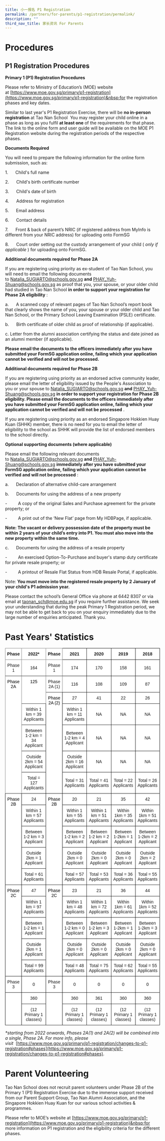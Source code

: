 ```yaml
---
title: 小一报名 P1 Registration
permalink: /partners/for-parents/p1-registration/permalink/
description: ""
third_nav_title: 家长资讯 For Parents
---
```

Procedures
==========

P1 Registration Procedures
--------------------------

**Primary 1 (P1) Registration Procedures**

  

Please refer to Ministry of Education’s (MOE) website at&nbsp;[https://www.moe.gov.sg/primary/p1-registration](https://www.moe.gov.sg/primary/p1-registration)&nbsp;for the registration phases and key dates.

  

Similar to last year's P1 Registration Exercise, there will be&nbsp;**no in-person registration**&nbsp;at Tao Nan School&nbsp; You may register your child online in a phase as long as you fulfil&nbsp;**at least one**&nbsp;of the requirements for that phase. The link to the online form and user guide will be available on the MOE P1 Registration website during the registration periods of the respective phases.

  

  

**Documents Required**

  

You will need to prepare the following information for the online form submission, such as:

  

1.&nbsp;&nbsp;&nbsp; &nbsp;&nbsp;Child's full name

  

2.&nbsp;&nbsp;&nbsp; &nbsp;&nbsp;Child's birth certificate number

  

3.&nbsp;&nbsp;&nbsp; &nbsp;&nbsp;Child's date of birth

  

4.&nbsp;&nbsp;&nbsp; &nbsp;&nbsp;Address for registration

  

5.&nbsp;&nbsp;&nbsp; &nbsp;&nbsp;Email address

  

6.&nbsp;&nbsp;&nbsp; &nbsp;&nbsp;Contact details

  

7.&nbsp;&nbsp;&nbsp; &nbsp;&nbsp;Front &amp; back of parent’s NRIC (if registered address from MyInfo is different from your NRIC address) for uploading onto FormSG

  

8.&nbsp;&nbsp;&nbsp; &nbsp;&nbsp;Court order setting out the custody arrangement of your child (&nbsp;_only if applicable_&nbsp;) for uploading onto FormSG.

  

**Additional documents required for Phase 2A**

  

If you are registering using priority as ex-student of Tao Nan School, you will need to email the following documents to&nbsp;[Natalia\_SUGIARTO@schools.gov.sg](mailto:Natalia_SUGIARTO@schools.gov.sg)&nbsp;**and**&nbsp;[PHAY\_Yuh-Shuang@schools.gov.sg](mailto:PHAY_Yuh-Shuang@schools.gov.sg)&nbsp;as proof that you, your spouse, or your older child had studied in Tao Nan School&nbsp;**in order to support your registration for Phase 2A eligibility**&nbsp;:&nbsp;

  

a.&nbsp;&nbsp;&nbsp; &nbsp;&nbsp;A scanned copy of relevant pages of Tao Nan School’s report book that clearly shows the name of you, your spouse or your older child and Tao Nan School, or the Primary School Leaving Examination (PSLE) certificate.

  

b.&nbsp;&nbsp;&nbsp; &nbsp;&nbsp;Birth certificate of older child as proof of relationship (if applicable).

  

c. Letter from the alumni association certifying the status and date joined as an alumni member (if applicable).

  

**Please email the documents to the officers immediately after you have submitted your FormSG application online, failing which your application cannot be verified and will not be processed.**

  

  

**Additional documents required for Phase 2B**

  

If you are registering using priority as an endorsed active community leader, please email the letter of eligibility issued by the People's Association to you or your spouse to&nbsp;[Natalia\_SUGIARTO@schools.gov.sg](mailto:Natalia_SUGIARTO@schools.gov.sg)&nbsp;**and**&nbsp;[PHAY\_Yuh-Shuang@schools.gov.sg](mailto:PHAY_Yuh-Shuang@schools.gov.sg)&nbsp;**in order to support your registration for Phase 2B eligibility. Please email the documents to the officers immediately after you have submitted your FormSG application online, failing which your application cannot be verified and will not be processed**&nbsp;.

  

If you are registering using priority as an endorsed Singapore Hokkien Huay Kuan (SHHK) member, there is no need for you to email the letter of eligibility to the school as SHHK will provide the list of endorsed members to the school directly.

  

  

**Optional supporting documents (where applicable)**

  

Please email the following relevant documents to&nbsp;[Natalia\_SUGIARTO@schools.gov.sg](mailto:Natalia_SUGIARTO@schools.gov.sg)&nbsp;**and**&nbsp;[PHAY\_Yuh-Shuang@schools.gov.sg](mailto:PHAY_Yuh-Shuang@schools.gov.sg)&nbsp;**immediately after you have submitted your FormSG application online, failing which your application cannot be verified and will not be processed**&nbsp;:

  

a.&nbsp;&nbsp;&nbsp; &nbsp;&nbsp;Declaration of alternative child-care arrangement

  

b.&nbsp;&nbsp;&nbsp; &nbsp;&nbsp;Documents for using the address of a new property

  

\-&nbsp;&nbsp;&nbsp; &nbsp;&nbsp;&nbsp;&nbsp;&nbsp;A copy of the original Sales and Purchase agreement for the private property; or

  

\-&nbsp;&nbsp;&nbsp; &nbsp;&nbsp;&nbsp;&nbsp;&nbsp;A print out of the ‘New Flat’ page from My HDBPage, if applicable.&nbsp;

  

  

**Note: The vacant or delivery possession date of the property must be within 2 years of your child’s entry into P1. You must also move into the new property within the same time.**

  

c.&nbsp;&nbsp;&nbsp; &nbsp;&nbsp;Documents for using the address of a resale property

  

\-&nbsp;&nbsp;&nbsp; &nbsp;&nbsp;&nbsp;&nbsp;&nbsp;An exercised Option-To-Purchase and buyer's stamp duty certificate for private resale property; or

  

\-&nbsp;&nbsp;&nbsp; &nbsp;&nbsp;&nbsp;&nbsp;&nbsp;A printout of Resale Flat Status from HDB Resale Portal, if applicable.

  

  

Note:&nbsp;**You must move into the registered resale property by 2 January of your child's P1 admission year.**

  

Please contact the school’s General Office via phone at 6442 8307 or via email at&nbsp;[taonan\_sch@moe.edu.sg](mailto:taonan_sch@moe.edu.sg)&nbsp;if you require further assistance. We seek your understanding that during the peak Primary 1 Registration period, we may not be able to get back to you on your enquiry immediately due to the large number of enquiries anticipated. Thank you.


# Past Years' Statistics
<style type="text/css">
.tg  {border-collapse:collapse;border-spacing:0;}
.tg td{border-color:black;border-style:solid;border-width:1px;font-family:Arial, sans-serif;font-size:14px;
  overflow:hidden;padding:10px 5px;word-break:normal;}
.tg th{border-color:black;border-style:solid;border-width:1px;font-family:Arial, sans-serif;font-size:14px;
  font-weight:normal;overflow:hidden;padding:10px 5px;word-break:normal;}
.tg .tg-54sw{background-color:#FFF;border-color:inherit;font-weight:bold;text-align:center;vertical-align:middle}
.tg .tg-nbj5{background-color:#FFF;border-color:inherit;text-align:center;vertical-align:top}
.tg .tg-2g1l{background-color:#FFF;font-weight:bold;text-align:center;vertical-align:middle}
.tg .tg-rcip{background-color:#FFF;border-color:inherit;text-align:center;vertical-align:middle}
.tg .tg-f4yw{background-color:#FFF;text-align:center;vertical-align:middle}
.tg .tg-7yig{background-color:#FFF;text-align:center;vertical-align:top}
.tg .tg-ktyi{background-color:#FFF;text-align:left;vertical-align:top}
</style>
<table class="tg">
<thead>
  <tr>
    <th class="tg-54sw"><span style="font-weight:bold">Phase</span></th>
    <th class="tg-54sw"><span style="font-weight:bold">2022*</span></th>
    <th class="tg-54sw"><span style="font-weight:bold">Phase</span></th>
    <th class="tg-2g1l"><span style="font-weight:bold">2021</span></th>
    <th class="tg-2g1l"><span style="font-weight:bold">2020</span></th>
    <th class="tg-2g1l"><span style="font-weight:bold">2019</span></th>
    <th class="tg-2g1l"><span style="font-weight:bold">2018</span></th>
  </tr>
</thead>
<tbody>
  <tr>
    <td class="tg-rcip">Phase 1</td>
    <td class="tg-rcip">164</td>
    <td class="tg-rcip">Phase 1</td>
    <td class="tg-f4yw">174</td>
    <td class="tg-f4yw">170</td>
    <td class="tg-f4yw">158</td>
    <td class="tg-f4yw">161</td>
  </tr>
  <tr>
    <td class="tg-nbj5" rowspan="6"><span style="font-weight:normal;color:#000">Phase 2A</span></td>
    <td class="tg-nbj5" rowspan="2"><span style="font-weight:normal;color:#000">125</span></td>
    <td class="tg-rcip">Phase 2A (1)</td>
    <td class="tg-f4yw">116</td>
    <td class="tg-f4yw">108</td>
    <td class="tg-f4yw">109</td>
    <td class="tg-f4yw">87</td>
  </tr>
  <tr>
    <td class="tg-7yig" rowspan="5"><span style="font-weight:normal;color:#000">Phase 2A (2)</span></td>
    <td class="tg-f4yw">27</td>
    <td class="tg-f4yw">41</td>
    <td class="tg-f4yw">22</td>
    <td class="tg-f4yw">26</td>
  </tr>
  <tr>
    <td class="tg-f4yw">Within 1 km = 39 Applicants</td>
    <td class="tg-f4yw">Within 1 km = 11 Applicants</td>
    <td class="tg-f4yw">NA</td>
    <td class="tg-f4yw">NA</td>
    <td class="tg-f4yw">NA</td>
  </tr>
  <tr>
    <td class="tg-f4yw">Between 1-2 km = 34 Applicant</td>
    <td class="tg-f4yw">Between 1-2 km = 4 Applicant</td>
    <td class="tg-f4yw">NA</td>
    <td class="tg-f4yw">NA</td>
    <td class="tg-f4yw">NA</td>
  </tr>
  <tr>
    <td class="tg-f4yw">Outside 2km = 54 Applicant</td>
    <td class="tg-f4yw">Outside 2km = 16 Applicant</td>
    <td class="tg-f4yw">NA</td>
    <td class="tg-f4yw">NA</td>
    <td class="tg-f4yw">NA</td>
  </tr>
  <tr>
    <td class="tg-f4yw">Total = 127 Applicants</td>
    <td class="tg-f4yw">Total = 31 Applicants</td>
    <td class="tg-f4yw">Total = 41 Applicants</td>
    <td class="tg-f4yw">Total = 22 Applicants</td>
    <td class="tg-f4yw">Total = 26 Applicants</td>
  </tr>
  <tr>
    <td class="tg-7yig" rowspan="5"><span style="font-weight:normal;color:#000">Phase 2B</span></td>
    <td class="tg-f4yw">24</td>
    <td class="tg-7yig" rowspan="5"><span style="font-weight:normal;color:#000">Phase 2B</span></td>
    <td class="tg-f4yw">20</td>
    <td class="tg-f4yw">21</td>
    <td class="tg-f4yw">35</td>
    <td class="tg-f4yw">42</td>
  </tr>
  <tr>
    <td class="tg-f4yw">Within 1 km = 57 Applicants</td>
    <td class="tg-f4yw">Within 1 km = 55 Applicants</td>
    <td class="tg-f4yw">Within 1 km = 51 Applicants</td>
    <td class="tg-f4yw">Within 1km = 35 Applicants</td>
    <td class="tg-f4yw">Within 1km = 51 Applicants</td>
  </tr>
  <tr>
    <td class="tg-f4yw">Between 1-2 km = 3 Applicant</td>
    <td class="tg-f4yw">Between 1-2 km = 2 Applicant</td>
    <td class="tg-f4yw">Between 1-2 km = 2 Applicant</td>
    <td class="tg-f4yw">Between 1-2km = 1 Applicant</td>
    <td class="tg-f4yw">Between 1-2km = 2 Applicant</td>
  </tr>
  <tr>
    <td class="tg-f4yw">Outside 2km = 1 Applicant</td>
    <td class="tg-f4yw">Outside 2km = 0 Applicant</td>
    <td class="tg-f4yw">Outside 2km = 0 Applicant</td>
    <td class="tg-f4yw">Outside 2km = 0 Applicant</td>
    <td class="tg-f4yw">Outside 2km = 2 Applicant</td>
  </tr>
  <tr>
    <td class="tg-f4yw">Total = 61 Applicants</td>
    <td class="tg-f4yw">Total = 57 Applicants</td>
    <td class="tg-f4yw">Total = 53 Applicants</td>
    <td class="tg-f4yw">Total = 36 Applicants</td>
    <td class="tg-f4yw">Total = 55 Applicants</td>
  </tr>
  <tr>
    <td class="tg-7yig" rowspan="5"><span style="font-weight:normal;color:#000">Phase 2C</span></td>
    <td class="tg-f4yw">47</td>
    <td class="tg-7yig" rowspan="5"><span style="font-weight:normal;color:#000">Phase 2C</span></td>
    <td class="tg-f4yw">23</td>
    <td class="tg-f4yw">21</td>
    <td class="tg-f4yw">36</td>
    <td class="tg-f4yw">44</td>
  </tr>
  <tr>
    <td class="tg-f4yw">Within 1 km = 97 Applicants</td>
    <td class="tg-f4yw">Within 1 km = 48 Applicants</td>
    <td class="tg-f4yw">Within 1 km = 72 Applicants</td>
    <td class="tg-f4yw">Within 1km = 61 Applicants</td>
    <td class="tg-f4yw">Within 1km = 52 Applicants</td>
  </tr>
  <tr>
    <td class="tg-f4yw">Between 1-2 km = 1 Applicant</td>
    <td class="tg-f4yw">Between 1-2 km = 0 Applicant</td>
    <td class="tg-f4yw">Between 1-2 km = 3 Applicant</td>
    <td class="tg-f4yw">Between 1-2km = 1 Applicant</td>
    <td class="tg-f4yw">Between 1-2km = 3 Applicant</td>
  </tr>
  <tr>
    <td class="tg-f4yw">Outside 2km = 1 Applicant</td>
    <td class="tg-f4yw">Outside 2km = 0 Applicant</td>
    <td class="tg-f4yw">Outside 2km = 0 Applicant</td>
    <td class="tg-f4yw">Outside 2km = 0 Applicant</td>
    <td class="tg-f4yw">Outside 2km = 0 Applicant</td>
  </tr>
  <tr>
    <td class="tg-f4yw">Total = 99 Applicants</td>
    <td class="tg-f4yw">Total = 48 Applicants</td>
    <td class="tg-f4yw">Total = 75 Applicants</td>
    <td class="tg-f4yw">Total = 62 Applicants</td>
    <td class="tg-f4yw">Total = 55 Applicants</td>
  </tr>
  <tr>
    <td class="tg-f4yw">Phase 3</td>
    <td class="tg-f4yw">0</td>
    <td class="tg-f4yw">Phase 3</td>
    <td class="tg-f4yw">0</td>
    <td class="tg-f4yw">0</td>
    <td class="tg-f4yw">0</td>
    <td class="tg-f4yw">0</td>
  </tr>
  <tr>
    <td class="tg-ktyi" rowspan="2"></td>
    <td class="tg-f4yw">360</td>
    <td class="tg-ktyi" rowspan="2"></td>
    <td class="tg-f4yw">360</td>
    <td class="tg-f4yw">361</td>
    <td class="tg-f4yw">360</td>
    <td class="tg-f4yw">360</td>
  </tr>
  <tr>
    <td class="tg-f4yw">(12 Primary 1 classes)</td>
    <td class="tg-f4yw">(12 Primary 1 classes)</td>
    <td class="tg-f4yw">(12 Primary 1 classes)</td>
    <td class="tg-f4yw">(12 Primary 1 classes)</td>
    <td class="tg-f4yw">(12 Primary 1 classes)</td>
  </tr>
</tbody>
</table>


_\*starting from 2022 onwards, Phases 2A(1) and 2A(2) will be combined into a single, Phase 2A. For more info, please visit_&nbsp;&nbsp;[https://www.moe.gov.sg/primary/p1-registration/changes-to-p1-registration#phases](https://www.moe.gov.sg/primary/p1-registration/changes-to-p1-registration#phases).

# Parent Volunteering

Tao Nan School does not recruit parent volunteers under Phase 2B of the Primary 1 (P1) Registration Exercise due to the immense support received from our Parent Support Group, Tao Nan Alumni Association, and the Singapore Hokkien Huay Kuan for our various school activities &amp; programmes.

  

Please refer to MOE’s website at&nbsp;[https://www.moe.gov.sg/primary/p1-registration](https://www.moe.gov.sg/primary/p1-registration)&nbsp;for more information on P1 registration and the eligibility criteria for the different phases.